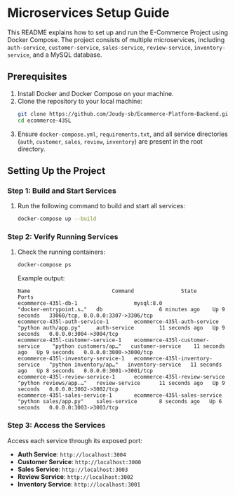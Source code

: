 # Microservices Setup Guide

This README explains how to set up and run the E-Commerce Project using Docker Compose. The project consists of multiple microservices, including `auth-service`, `customer-service`, `sales-service`, `review-service`, `inventory-service`, and a MySQL database.

## Prerequisites

1. Install Docker and Docker Compose on your machine.
2. Clone the repository to your local machine:
   ```bash
   git clone https://github.com/Joudy-sb/Ecommerce-Platform-Backend.git
   cd ecommerce-435L
   ```
3. Ensure `docker-compose.yml`, `requirements.txt`, and all service directories (`auth`, `customer`, `sales`, `review`, `inventory`) are present in the root directory.

## Setting Up the Project

### Step 1: Build and Start Services
1. Run the following command to build and start all services:
   ```bash
   docker-compose up --build
   ```

### Step 2: Verify Running Services
1. Check the running containers:
   ```bash
   docker-compose ps
   ```
   Example output:
   ```
   Name                          Command               State           Ports
   ecommerce-435l-db-1                  mysql:8.0                          "docker-entrypoint.s…"   db                  6 minutes ago    Up 9 seconds   33060/tcp, 0.0.0.0:3307->3306/tcp
   ecommerce-435l-auth-service-1        ecommerce-435l-auth-service        "python auth/app.py"     auth-service        11 seconds ago   Up 9 seconds   0.0.0.0:3004->3004/tcp
   ecommerce-435l-customer-service-1    ecommerce-435l-customer-service    "python customers/ap…"   customer-service    11 seconds ago   Up 9 seconds   0.0.0.0:3000->3000/tcp
   ecommerce-435l-inventory-service-1   ecommerce-435l-inventory-service   "python inventory/ap…"   inventory-service   11 seconds ago   Up 8 seconds   0.0.0.0:3001->3001/tcp
   ecommerce-435l-review-service-1      ecommerce-435l-review-service      "python reviews/app.…"   review-service      11 seconds ago   Up 9 seconds   0.0.0.0:3002->3002/tcp   
   ecommerce-435l-sales-service-1       ecommerce-435l-sales-service       "python sales/app.py"    sales-service       8 seconds ago   Up 6 seconds   0.0.0.0:3003->3003/tcp
   ```

### Step 3: Access the Services
Access each service through its exposed port:

- **Auth Service**: `http://localhost:3004`
- **Customer Service**: `http://localhost:3000`
- **Sales Service**: `http://localhost:3003`
- **Review Service**: `http://localhost:3002`
- **Inventory Service**: `http://localhost:3001`
